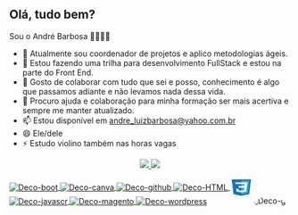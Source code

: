 ## Olá, tudo bem?
Sou o André Barbosa 👋👋👋👋

- 🔭 Atualmente sou coordenador de projetos e aplico metodologias ágeis.
- 🌱 Estou fazendo uma trilha para desenvolvimento FullStack e estou na parte do Front End.
- 👯 Gosto de colaborar com tudo que sei e posso, conhecimento é algo que passamos adiante e não levamos nada dessa vida.
- 🤔 Procuro ajuda e colaboração para minha formação ser mais acertiva e sempre me manter atualizado.
- 📫 Estou disponível em andre_luizbarbosa@yahoo.com.br
- 😄 Ele/dele
- ⚡ Estudo violino também nas horas vagas

<div align="center">
  <a href="https://github.com/DecoLB">
  <img height="150em" src="https://github-readme-stats.vercel.app/api?username=DecoLB&show_icons=true&theme=tokyonight&include_all_commits=true&count_private=true"/>
  <img height="150em" src="https://github-readme-stats.vercel.app/api/top-langs/?username=DecoLB&layout=compact&langs_count=7&theme=tokyonight"/>
</div>
  
  <div style="display: inline_block"><br>
  <img align="center" alt="Deco-boot" height="30" width="40" src="https://cdn.jsdelivr.net/gh/devicons/devicon/icons/bootstrap/bootstrap-original.svg">
  <img align="center" alt="Deco-canva" height="30" width="40" src="https://cdn.jsdelivr.net/gh/devicons/devicon/icons/canva/canva-original.svg">
  <img align="center" alt="Deco-github" height="30" width="40" src="https://cdn.jsdelivr.net/gh/devicons/devicon/icons/github/github-original.svg">
  <img align="center" alt="Deco-HTML" height="30" width="40" src="https://cdn.jsdelivr.net/gh/devicons/devicon/icons/html5/html5-original.svg">
  <img align="center" alt="Deco-CSS" height="30" width="40" src="https://raw.githubusercontent.com/devicons/devicon/master/icons/css3/css3-original.svg">
  <img align="center" alt="Deco-javascr" height="30" width="40" src="https://cdn.jsdelivr.net/gh/devicons/devicon/icons/javascript/javascript-original.svg">
  <img align="center" alt="Deco-magento" height="30" width="40" src="https://cdn.jsdelivr.net/gh/devicons/devicon/icons/magento/magento-original.svg">
  <img align="center" alt="Deco-wordpress" height="30" width="40" src="https://cdn.jsdelivr.net/gh/devicons/devicon/icons/wordpress/wordpress-plain.svg">
  <img align="right" alt="Deco-gif" height="150" style="border-radius:50px;"src="https://anatomia-papel-e-caneta.com/wp-content/uploads/2019/06/programador.gif">
</div>
  
  
